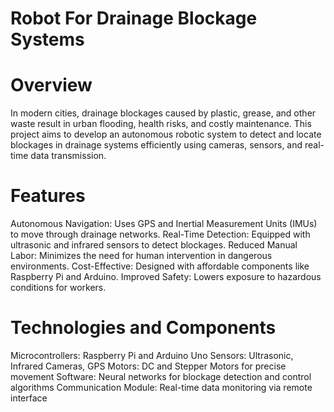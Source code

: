 # Robot For Drainage Blockage Systems

# Overview
In modern cities, drainage blockages caused by plastic, grease, and other waste result in urban flooding, health risks, and costly maintenance. This project aims to develop an autonomous robotic system to detect and locate blockages in drainage systems efficiently using cameras, sensors, and real-time data transmission.

# Features

Autonomous Navigation: Uses GPS and Inertial Measurement Units (IMUs) to move through drainage networks.
Real-Time Detection: Equipped with ultrasonic and infrared sensors to detect blockages.
Reduced Manual Labor: Minimizes the need for human intervention in dangerous environments.
Cost-Effective: Designed with affordable components like Raspberry Pi and Arduino.
Improved Safety: Lowers exposure to hazardous conditions for workers.


# Technologies and Components

Microcontrollers: Raspberry Pi and Arduino Uno
Sensors: Ultrasonic, Infrared Cameras, GPS
Motors: DC and Stepper Motors for precise movement
Software: Neural networks for blockage detection and control algorithms
Communication Module: Real-time data monitoring via remote interface


